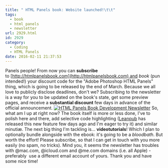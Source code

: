 ```yaml
---
title: " HTML Panels book: Website launched!\t\t"
tags:
  - book
  - html panels
  - newsletter
url: 2929.html
id: 2929
category:
  - Coding
  - HTML Panels
date: 2016-02-11 21:37:53
---
```


Panels people! From now you can **subscribe** to [http://htmlpanelsbook.com](http://htmlpanelsbook.com) and _book_ (pun intended!) your discount code for the "Adobe Photoshop HTML Panels" thing, which is going to be released by the end of March. Because we all love to publicly disclose deadlines, don't we? Subscribing to the newsletter is a way for you to be updated on the book's state, get some preview pages, and receive a **substantial discount** few days in advance of the official announcement. [![HTML Panels Book Development Newsletter](http://localhost:8888/wp-content/uploads/2016/02/wpbook-1024x601.png)](http://htmlpanelsbook.com) So, what am I up at right now? The book itself is more or less done, I've to polish here and there, add selective code highlighting ([Leanpub](http://www.leanpub.com) has released this new feature few days ago and I'm eager to try it) and similar minutiæ. The next big thing I'm tackling is... **videotutorials**! Which I plan to optionally bundle alongside with the ebook: it's going to be a _bloodbath_. But worth the effort! Please subscribe, so that I can get in touch with you more easily (no spam, no tricks). Mind you, it seems the newsletter has troubles with @mac.com, @icloud.com and @me.com domains (i.e. all Apple) - preferably  use a different email account of yours. Thank you and have some nice time!